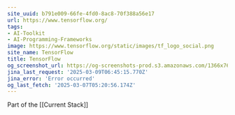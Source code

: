 ```yaml
---
site_uuid: b791e009-66fe-4fd0-8ac8-70f388a56e17
url: https://www.tensorflow.org/
tags:
- AI-Toolkit
- AI-Programming-Frameworks
image: https://www.tensorflow.org/static/images/tf_logo_social.png
site_name: TensorFlow
title: TensorFlow
og_screenshot_url: https://og-screenshots-prod.s3.amazonaws.com/1366x768/80/false/f60b32602abc89a510cc723fc48d7ff817c71c2e11e731decd02d67d9f71e12a.jpeg
jina_last_request: '2025-03-09T06:45:15.770Z'
jina_error: 'Error occurred'
og_last_fetch: '2025-03-07T05:20:56.174Z'
---
```

Part of the [[Current Stack]]

